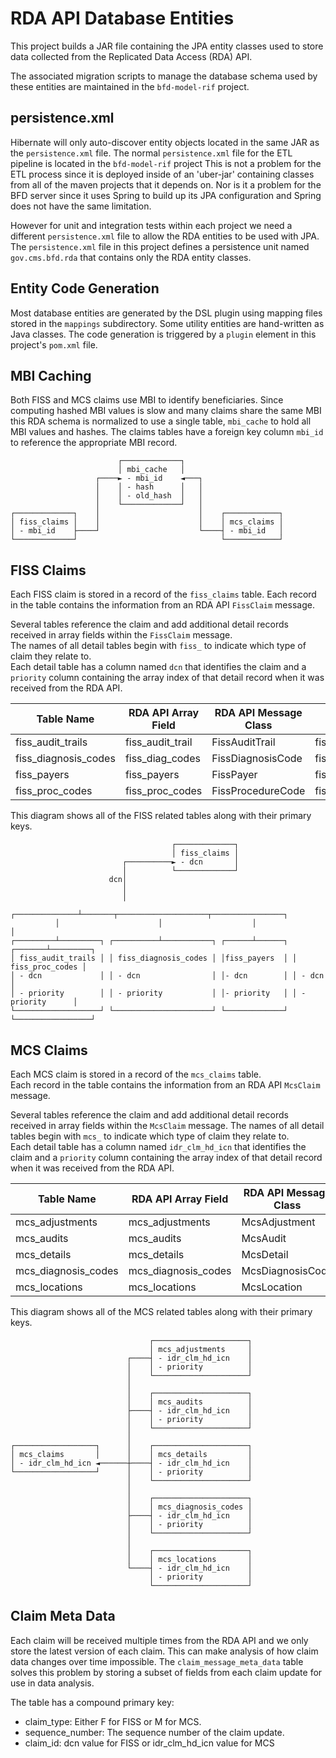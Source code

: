 # RDA API Database Entities

This project builds a JAR file containing the JPA entity classes used to store data collected from the
Replicated Data Access (RDA) API.

The associated migration scripts to manage the database schema used by these entities are maintained in
the `bfd-model-rif` project.

## persistence.xml

Hibernate will only auto-discover entity objects located in the same JAR as the `persistence.xml` file.
The normal `persistence.xml` file for the ETL pipeline is located in the `bfd-model-rif` project
This is not a problem for the ETL process since it is deployed inside of an 'uber-jar' containing classes
from all of the maven projects that it depends on.  Nor is it a problem for the BFD server since it
uses Spring to build up its JPA configuration and Spring does not have the same limitation.

However for unit and integration tests within each project we need a different `persistence.xml` file
to allow the RDA entities to be used with JPA.  The `persistence.xml` file in this project defines a
persistence unit named `gov.cms.bfd.rda` that contains only the RDA entity classes.

## Entity Code Generation

Most database entities are generated by the DSL plugin using mapping files stored in the `mappings` subdirectory.
Some utility entities are hand-written as Java classes.  The code generation is triggered by 
a `plugin` element in this project's `pom.xml` file.

## MBI Caching

Both FISS and MCS claims use MBI to identify beneficiaries.  Since computing hashed MBI values
is slow and many claims share the same MBI this RDA schema is normalized to use a
single table, `mbi_cache` to hold all MBI values and hashes.  The claims tables have a foreign
key column `mbi_id` to reference the appropriate MBI record.

```
                        ┌─────────────┐
                        │ mbi_cache   │
                   ┌────► - mbi_id    ◄───┐
                   │    │ - hash      │   │
                   │    │ - old_hash  │   │
                   │    └─────────────┘   │
┌─────────────┐    │                      │    ┌────────────┐
│ fiss_claims │    │                      │    │ mcs_claims │
│ - mbi_id    ├────┘                      └────┤ - mbi_id   │
└─────────────┘                                └────────────┘
```

## FISS Claims

Each FISS claim is stored in a record of the `fiss_claims` table.
Each record in the table contains the information from an RDA API `FissClaim` message.

Several tables reference the claim and add additional detail records received in
array fields within the `FissClaim` message.  
The names of all detail tables begin with `fiss_` to indicate which type of claim they 
relate to.  
Each detail table has a column named `dcn` that identifies the claim and a `priority` column
containing the array index of that detail record when it was received from the RDA API.

| Table Name           | RDA API Array Field | RDA API Message Class | Proto File                |
|----------------------|---------------------|-----------------------|---------------------------|
| fiss_audit_trails    | fiss_audit_trail    | FissAuditTrail        | fiss_audit_trail.proto    |
| fiss_diagnosis_codes | fiss_diag_codes     | FissDiagnosisCode     | fiss_diagnosis_code.proto |
| fiss_payers          | fiss_payers         | FissPayer             | fiss_payer.proto          |
| fiss_proc_codes      | fiss_proc_codes     | FissProcedureCode     | fiss_procedure_code.proto |


This diagram shows all of the FISS related tables along with their primary keys.

```
                                    ┌─────────────┐
                                    │ fiss_claims │
                         ┌──────────► - dcn       │
                         │          └─────────────┘
                      dcn│
                         │
                         │
          ┌──────────────┴───────┬────────────────────┬────────────────┐
          │                      │                    │                │
┌─────────┴─────────┐ ┌──────────┴───────────┐ ┌──────┴──────┐ ┌───────┴─────────┐
│ fiss_audit_trails │ │ fiss_diagnosis_codes │ │fiss_payers  │ │ fiss_proc_codes │
│ - dcn             │ │ - dcn                │ │- dcn        │ │ - dcn           │
│ - priority        │ │ - priority           │ │- priority   │ │ - priority      │
└───────────────────┘ └──────────────────────┘ └─────────────┘ └─────────────────┘
```

## MCS Claims

Each MCS claim is stored in a record of the `mcs_claims` table.  
Each record in the table contains the information from an RDA API `McsClaim` message.

Several tables reference the claim and add additional detail records received in
array fields within the `McsClaim` message.
The names of all detail tables begin with `mcs_` to indicate which type of claim they 
relate to.  
Each detail table has a column named `idr_clm_hd_icn` that identifies the claim and a `priority`
column containing the array index of that detail record when it was received from the RDA API.

| Table Name          | RDA API Array Field | RDA API Message Class | Proto File               |
|---------------------|---------------------|-----------------------|--------------------------|
| mcs_adjustments     | mcs_adjustments     | McsAdjustment         | mcs_adjustment.proto     |
| mcs_audits          | mcs_audits          | McsAudit              | mcs_audit.proto          |
| mcs_details         | mcs_details         | McsDetail             | mcs_detail.proto         |
| mcs_diagnosis_codes | mcs_diagnosis_codes | McsDiagnosisCode      | mcs_diagnosis_code.proto |
| mcs_locations       | mcs_locations       | McsLocation           | mcs_location.proto       |

This diagram shows all of the MCS related tables along with their primary keys.

```
                               ┌─────────────────────┐
                               │ mcs_adjustments     │
                          ┌────┤ - idr_clm_hd_icn    │
                          │    │ - priority          │
                          │    └─────────────────────┘
                          │
                          │    ┌─────────────────────┐
                          │    │ mcs_audits          │
                          ├────┤ - idr_clm_hd_icn    │
                          │    │ - priority          │
                          │    └─────────────────────┘
                          │
┌──────────────────┐      │    ┌─────────────────────┐
│ mcs_claims       │      │    │ mcs_details         │
│ - idr_clm_hd_icn ◄──────┼────┤ - idr_clm_hd_icn    │
└──────────────────┘      │    │ - priority          │
                          │    └─────────────────────┘
                          │
                          │    ┌─────────────────────┐
                          │    │ mcs_diagnosis_codes │
                          ├────┤ - idr_clm_hd_icn    │
                          │    │ - priority          │
                          │    └─────────────────────┘
                          │
                          │    ┌─────────────────────┐
                          │    │ mcs_locations       │
                          └────┤ - idr_clm_hd_icn    │
                               │ - priority          │
                               └─────────────────────┘
```

## Claim Meta Data

Each claim will be received multiple times from the RDA API and we only store the latest
version of each claim.  This can make analysis of how claim data changes over time impossible.
The `claim_message_meta_data` table solves this problem by storing a subset of fields from
each claim update for use in data analysis.

The table has a compound primary key:

- claim_type: Either F for FISS or M for MCS.
- sequence_number: The sequence number of the claim update.
- claim_id: dcn value for FISS or idr_clm_hd_icn value for MCS
